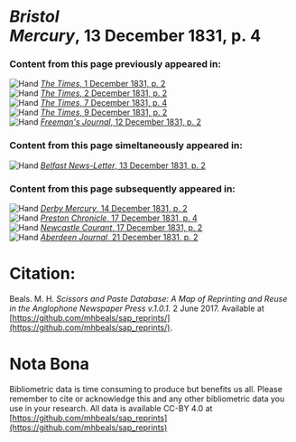 # *Bristol Mercury*, 13 December 1831, p. 4  
  
### Content from this page previously appeared in:  
![Hand](http://scissorsandpaste.net/wp-content/uploads/2017/06/smallhandpointer.png) [*The Times*, 1 December 1831, p. 2](https://mhbeals.github.io/sap_html/The-Times/The-Times-1-December-1831-p-2)  
![Hand](http://scissorsandpaste.net/wp-content/uploads/2017/06/smallhandpointer.png) [*The Times*, 2 December 1831, p. 2](https://mhbeals.github.io/sap_html/The-Times/The-Times-2-December-1831-p-2)  
![Hand](http://scissorsandpaste.net/wp-content/uploads/2017/06/smallhandpointer.png) [*The Times*, 7 December 1831, p. 4](https://mhbeals.github.io/sap_html/The-Times/The-Times-7-December-1831-p-4)  
![Hand](http://scissorsandpaste.net/wp-content/uploads/2017/06/smallhandpointer.png) [*The Times*, 9 December 1831, p. 2](https://mhbeals.github.io/sap_html/The-Times/The-Times-9-December-1831-p-2)  
![Hand](http://scissorsandpaste.net/wp-content/uploads/2017/06/smallhandpointer.png) [*Freeman's Journal*, 12 December 1831, p. 2](https://mhbeals.github.io/sap_html/Freeman's-Journal/Freeman's-Journal-12-December-1831-p-2)  
  
### Content from this page simeltaneously appeared in:  
![Hand](http://scissorsandpaste.net/wp-content/uploads/2017/06/smallhandpointer.png) [*Belfast News-Letter*, 13 December 1831, p. 2](https://mhbeals.github.io/sap_html/Belfast-News-Letter/Belfast-News-Letter-13-December-1831-p-2)  
  
### Content from this page subsequently appeared in:  
![Hand](http://scissorsandpaste.net/wp-content/uploads/2017/06/smallhandpointer.png) [*Derby Mercury*, 14 December 1831, p. 2](https://mhbeals.github.io/sap_html/Derby-Mercury/Derby-Mercury-14-December-1831-p-2)  
![Hand](http://scissorsandpaste.net/wp-content/uploads/2017/06/smallhandpointer.png) [*Preston Chronicle*, 17 December 1831, p. 4](https://mhbeals.github.io/sap_html/Preston-Chronicle/Preston-Chronicle-17-December-1831-p-4)  
![Hand](http://scissorsandpaste.net/wp-content/uploads/2017/06/smallhandpointer.png) [*Newcastle Courant*, 17 December 1831, p. 2](https://mhbeals.github.io/sap_html/Newcastle-Courant/Newcastle-Courant-17-December-1831-p-2)  
![Hand](http://scissorsandpaste.net/wp-content/uploads/2017/06/smallhandpointer.png) [*Aberdeen Journal*, 21 December 1831, p. 2](https://mhbeals.github.io/sap_html/Aberdeen-Journal/Aberdeen-Journal-21-December-1831-p-2)  


# Citation: 

Beals. M. H. *Scissors and Paste Database: A Map of Reprinting and Reuse in the Anglophone Newspaper Press v.1.0.1.* 2 June 2017. Available at [https://github.com/mhbeals/sap_reprints/](https://github.com/mhbeals/sap_reprints/). 

# Nota Bona

Bibliometric data is time consuming to produce but benefits us all. Please remember to cite or acknowledge this and any other bibliometric data you use in your research. All data is available CC-BY 4.0 at [https://github.com/mhbeals/sap_reprints](https://github.com/mhbeals/sap_reprints)